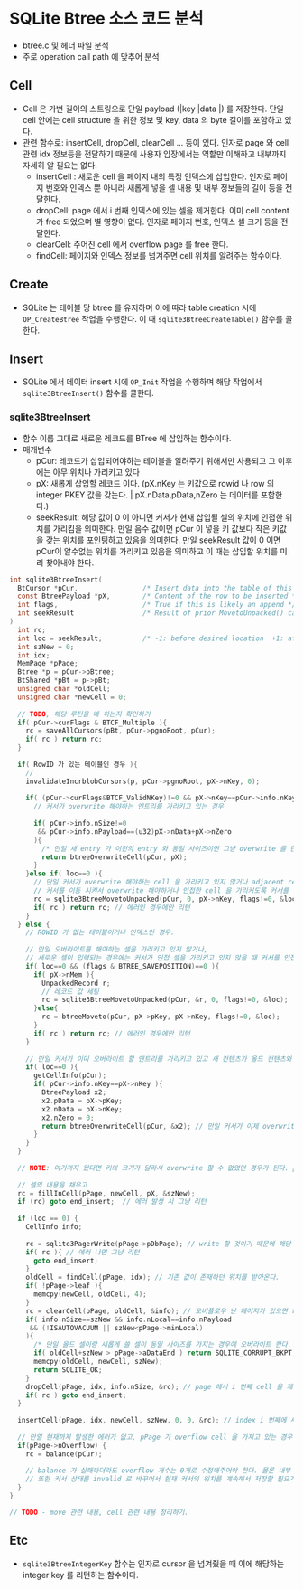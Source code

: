 # SQLite Btree 소스 코드 분석 

- btree.c 및 헤더 파일 분석 
- 주로 operation call path 에 맞추어 분석 

## Cell 

- Cell 은 가변 길이의 스트링으로 단일 payload (|key |data  |) 를 저장한다. 단일 cell 안에는 cell structure 을 위한 정보 및 key, data 의 byte 길이를 포함하고 있다. 
- 관련 함수로: insertCell, dropCell, clearCell ... 등이 있다. 인자로 page 와 cell 관련 idx 정보등을 전달하기 때문에 사용자 입장에서는 역할만 이해하고 내부까지 자세히 알 필요는 없다.
  - insertCell : 새로운 cell 을 페이지 내의 특정 인덱스에 삽입한다. 인자로 페이지 번호와 인덱스 뿐 아니라 새롭게 넣을 셀 내용 및 내부 정보들의 길이 등을 전달한다.
  - dropCell: page 에서 i 번째 인덱스에 있는 셀을 제거한다. 이미 cell content 가 free 되었으며 별 영향이 없다. 인자로 페이지 번호, 인덱스 셀 크기 등을 전달한다. 
  - clearCell: 주어진 cell 에서 overflow page 를 free 한다. 
  - findCell: 페이지와 인덱스 정보를 넘겨주면 cell 위치를 알려주는 함수이다.

## Create 

- SQLite 는 테이블 당 btree 를 유지하며 이에 따라 table creation 시에 `OP_CreateBtree` 작업을 수행한다. 이 때 `sqlite3BtreeCreateTable()` 함수를 콜한다.


## Insert 

- SQLite 에서 데이터 insert 시에 `OP_Init` 작업을 수행하며 해당 작업에서 `sqlite3BtreeInsert()` 함수를 콜한다. 


### sqlite3BtreeInsert

- 함수 이름 그대로 새로운 레코드를 BTree 에 삽입하는 함수이다.
- 매개변수
  - pCur: 레코드가 삽입되어야하는 테이블을 알려주기 위해서만 사용되고 그 이후에는 아무 위치나 가리키고 있다 
  - pX: 새롭게 삽입할 레코드 이다. (pX.nKey 는 키값으로 rowid 나 row 의 integer PKEY 값을 갖는다. | pX.nData,pData,nZero 는 데이터를 포함한다.)
  - seekResult: 해당 값이 0 이 아니면 커서가 현재 삽입될 셀의 위치에 인접한 위치를 가리킴을 의미한다. 만일 음수 값이면 pCur 이 넣을 키 값보다 작은 키값을 갖는 위치를 포인팅하고 있음을 의미한다. 만일 seekResult 값이 0 이면 pCur이 알수없는 위치를 가리키고 있음을 의미하고 이 때는 삽입할 위치를 미리 찾아내야 한다.

```c
int sqlite3BtreeInsert(
  BtCursor *pCur,                /* Insert data into the table of this cursor */
  const BtreePayload *pX,        /* Content of the row to be inserted */
  int flags,                     /* True if this is likely an append */
  int seekResult                 /* Result of prior MovetoUnpacked() call */
)
  int rc;
  int loc = seekResult;          /* -1: before desired location  +1: after */
  int szNew = 0;
  int idx;
  MemPage *pPage;
  Btree *p = pCur->pBtree;
  BtShared *pBt = p->pBt;
  unsigned char *oldCell;
  unsigned char *newCell = 0;
  
  // TODO, 해당 루틴을 왜 하는지 확인하기
  if( pCur->curFlags & BTCF_Multiple ){
    rc = saveAllCursors(pBt, pCur->pgnoRoot, pCur);
    if( rc ) return rc;
  }
  
  if( RowID 가 있는 테이블인 경우 ){
    // 
    invalidateIncrblobCursors(p, pCur->pgnoRoot, pX->nKey, 0);
    
    if( (pCur->curFlags&BTCF_ValidNKey)!=0 && pX->nKey==pCur->info.nKey ){ 
      // 커서가 overwrite 해야하는 엔트리를 가리키고 있는 경우
      
      if( pCur->info.nSize!=0
       && pCur->info.nPayload==(u32)pX->nData+pX->nZero
      ){
        /* 만일 새 entry 가 이전의 entry 와 동일 사이즈이면 그냥 overwrite 를 한다. */
        return btreeOverwriteCell(pCur, pX);
      }
    }else if( loc==0 ){
      // 만일 커서가 overwrite 해야하는 cell 을 가리키고 있지 않거나 adjacent cell 이 아니면
      // 커서를 이동 시켜서 overwrite 해야하거나 인접한 cell 을 가리키도록 커서를 이동시킨다.
      rc = sqlite3BtreeMovetoUnpacked(pCur, 0, pX->nKey, flags!=0, &loc);
      if( rc ) return rc; // 에러인 경우에만 리턴
    }
  } else {
    // ROWID 가 없는 테이블이거나 인덱스인 경우.
    
    // 만일 오버라이트를 해야하는 셀을 가리키고 있지 않거나, 
    // 새로운 셀이 입력되는 경우에는 커서가 인접 셀을 가리키고 있지 않을 때 커서를 인접 셀로 이동시킨다.
    if( loc==0 && (flags & BTREE_SAVEPOSITION)==0 ){
      if( pX->nMem ){
        UnpackedRecord r;
        // 레코드 값 세팅
        rc = sqlite3BtreeMovetoUnpacked(pCur, &r, 0, flags!=0, &loc);
      }else{
        rc = btreeMoveto(pCur, pX->pKey, pX->nKey, flags!=0, &loc);
      }
      if( rc ) return rc; // 에러인 경우에만 리턴
    }
    
    // 만일 커서가 이미 오버라이트 할 엔트리를 가리키고 있고 새 컨텐츠가 올드 컨텐츠와 같은 경우에는 overwrite 최적화를 사용한다.
    if( loc==0 ){
      getCellInfo(pCur);
      if( pCur->info.nKey==pX->nKey ){
        BtreePayload x2; 
        x2.pData = pX->pKey;
        x2.nData = pX->nKey;
        x2.nZero = 0;
        return btreeOverwriteCell(pCur, &x2); // 만일 커서가 이제 overwrite 할 키를 가리키고 있고 그 사이즈가 같으면 overwrite 한다.
      }
    }
  }
  
  // NOTE: 여기까지 왔다면 키의 크기가 달라서 overwrite 할 수 없었던 경우가 된다. pCur 은 모두 인접 혹은 해당 키를 가리키고 있는 상태가 되어있다. 
  
  // 셀의 내용을 채우고
  rc = fillInCell(pPage, newCell, pX, &szNew);
  if (rc) goto end_insert;  // 에러 발생 시 그냥 리턴
  
  if (loc == 0) {
    CellInfo info;
    
    rc = sqlite3PagerWrite(pPage->pDbPage); // write 할 것이기 때문에 해당 영역 writable 표시하고
    if( rc ){ // 에러 나면 그냥 리턴 
      goto end_insert;
    }
    oldCell = findCell(pPage, idx); // 기존 값이 존재하던 위치를 받아온다.
    if( !pPage->leaf ){
      memcpy(newCell, oldCell, 4);
    }
    rc = clearCell(pPage, oldCell, &info); // 오버플로우 난 페이지가 있으면 free 를 한다. 
    if( info.nSize==szNew && info.nLocal==info.nPayload 
     && (!ISAUTOVACUUM || szNew<pPage->minLocal)
    ){
      /* 만일 올드 셀이랑 새롭게 쓸 셀이 동일 사이즈를 가지는 경우에 오버라이트 한다. */
      if( oldCell+szNew > pPage->aDataEnd ) return SQLITE_CORRUPT_BKPT;
      memcpy(oldCell, newCell, szNew);
      return SQLITE_OK;
    }
    dropCell(pPage, idx, info.nSize, &rc); // page 에서 i 번째 cell 을 제거함 
    if( rc ) goto end_insert;
  }
  
  insertCell(pPage, idx, newCell, szNew, 0, 0, &rc); // index i 번째에 새로운 셀을 삽입한다. 만일 딱 맞게 들어가면 문제가 없지만, 맞지않는 경우에는 pTemp 에 사본을 만든다.
   
  // 만일 현재까지 발생한 에러가 없고, pPage 가 overflow cell 을 가지고 있는 경우 balance() call 을 통해서 tree 안에 있는 cell 을 재배치한다. 
  if(pPage->nOverflow) {
    rc = balance(pCur);
    
    // balance 가 실패하더라도 overflow 개수는 0개로 수정해주어야 한다. 물론 내부 데이터 구조 corruption 은 발생하게 된다. 
    // 또한 커서 상태를 invalid 로 바꾸어서 현재 커서의 위치를 계속해서 저장할 필요가 없도록 한다.
  }
}

// TODO - move 관련 내용, cell 관련 내용 정리하기.

```

## Etc

- `sqlite3BtreeIntegerKey` 함수는 인자로 cursor 을 넘겨줬을 때 이에 해당하는 integer key 를 리턴하는 함수이다. 
